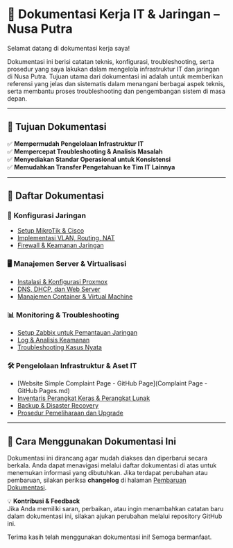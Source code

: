 # 📖 Dokumentasi Kerja IT & Jaringan – Nusa Putra  

Selamat datang di dokumentasi kerja saya!  

Dokumentasi ini berisi catatan teknis, konfigurasi, troubleshooting, serta prosedur yang saya lakukan dalam mengelola infrastruktur IT dan jaringan di Nusa Putra. Tujuan utama dari dokumentasi ini adalah untuk memberikan referensi yang jelas dan sistematis dalam menangani berbagai aspek teknis, serta membantu proses troubleshooting dan pengembangan sistem di masa depan.  

---

## 🎯 **Tujuan Dokumentasi**  
✅ **Mempermudah Pengelolaan Infrastruktur IT**  
✅ **Mempercepat Troubleshooting & Analisis Masalah**  
✅ **Menyediakan Standar Operasional untuk Konsistensi**  
✅ **Memudahkan Transfer Pengetahuan ke Tim IT Lainnya**  

---

## 📌 **Daftar Dokumentasi**  

### 🔧 **Konfigurasi Jaringan**  
- [Setup MikroTik & Cisco](network/mikrotik_cisco.md)  
- [Implementasi VLAN, Routing, NAT](network/vlan_routing.md)  
- [Firewall & Keamanan Jaringan](network/firewall_security.md)  

### 🖥️ **Manajemen Server & Virtualisasi**  
- [Instalasi & Konfigurasi Proxmox](server/proxmox.md)  
- [DNS, DHCP, dan Web Server](server/dns_dhcp_web.md)  
- [Manajemen Container & Virtual Machine](server/container_vm.md)  

### 📊 **Monitoring & Troubleshooting**  
- [Setup Zabbix untuk Pemantauan Jaringan](monitoring/zabbix.md)  
- [Log & Analisis Keamanan](monitoring/security_logs.md)  
- [Troubleshooting Kasus Nyata](monitoring/troubleshooting.md)  

### 🛠️ **Pengelolaan Infrastruktur & Aset IT**  
- [Website Simple Complaint Page - GitHub Page](Complaint Page - GitHub Pages.md)
- [Inventaris Perangkat Keras & Perangkat Lunak](infra/inventory.md)  
- [Backup & Disaster Recovery](infra/backup_recovery.md)  
- [Prosedur Pemeliharaan dan Upgrade](infra/maintenance.md)  

---

## 🚀 **Cara Menggunakan Dokumentasi Ini**  
Dokumentasi ini dirancang agar mudah diakses dan diperbarui secara berkala. Anda dapat menavigasi melalui daftar dokumentasi di atas untuk menemukan informasi yang dibutuhkan. Jika terdapat perubahan atau pembaruan, silakan periksa **changelog** di halaman [Pembaruan Dokumentasi](changelog.md).  

💡 **Kontribusi & Feedback**  
Jika Anda memiliki saran, perbaikan, atau ingin menambahkan catatan baru dalam dokumentasi ini, silakan ajukan perubahan melalui repository GitHub ini.  

Terima kasih telah menggunakan dokumentasi ini! Semoga bermanfaat.  
